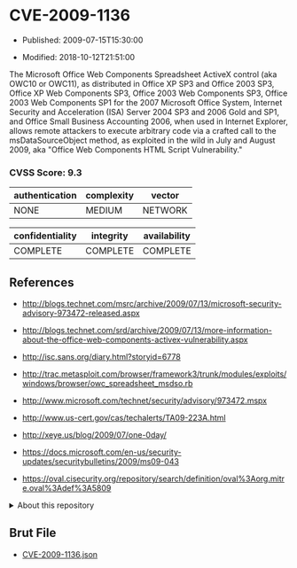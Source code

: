 # CVE-2009-1136

- Published: 2009-07-15T15:30:00

- Modified: 2018-10-12T21:51:00

The Microsoft Office Web Components Spreadsheet ActiveX control (aka OWC10 or OWC11), as distributed in Office XP SP3 and Office 2003 SP3, Office XP Web Components SP3, Office 2003 Web Components SP3, Office 2003 Web Components SP1 for the 2007 Microsoft Office System, Internet Security and Acceleration (ISA) Server 2004 SP3 and 2006 Gold and SP1, and Office Small Business Accounting 2006, when used in Internet Explorer, allows remote attackers to execute arbitrary code via a crafted call to the msDataSourceObject method, as exploited in the wild in July and August 2009, aka "Office Web Components HTML Script Vulnerability."

### CVSS Score: **9.3**

| authentication | complexity | vector |
| --- | --- | --- |
| NONE | MEDIUM | NETWORK |

| confidentiality | integrity | availability |
| --- | --- | --- |
| COMPLETE | COMPLETE | COMPLETE |

## References

* http://blogs.technet.com/msrc/archive/2009/07/13/microsoft-security-advisory-973472-released.aspx

* http://blogs.technet.com/srd/archive/2009/07/13/more-information-about-the-office-web-components-activex-vulnerability.aspx

* http://isc.sans.org/diary.html?storyid=6778

* http://trac.metasploit.com/browser/framework3/trunk/modules/exploits/windows/browser/owc_spreadsheet_msdso.rb

* http://www.microsoft.com/technet/security/advisory/973472.mspx

* http://www.us-cert.gov/cas/techalerts/TA09-223A.html

* http://xeye.us/blog/2009/07/one-0day/

* https://docs.microsoft.com/en-us/security-updates/securitybulletins/2009/ms09-043

* https://oval.cisecurity.org/repository/search/definition/oval%3Aorg.mitre.oval%3Adef%3A5809

<details>
<summary>About this repository</summary> 

  This repository is part of the project [Live Hack CVE](https://github.com/Live-Hack-CVE). Main website can be found [www.live-hack.org](https://www.live-hack.org) 
  
  Made by [Sn0wAlice](https://github.com/Sn0wAlice) for the people that care about security and need to have a feed of the latest CVEs. Hope you enjoy it, don't forget to star the repo and follow me on [Twitter](https://twitter.com/Sn0wAlice) and [Github](https://github.com/Sn0wAlice). And that is my [personnal website](https://www.alice-snow.me/)

  - [Home Page](https://github.com/Live-Hack-CVE)
  - [Framework](https://github.com/Live-Hack-CVE/cve-framework)
  - [CVE database](https://github.com/Live-Hack-CVE/full_database)
  - [Changelog](https://github.com/Live-Hack-CVE/Changelog)
</details>

## Brut File

* [CVE-2009-1136.json](https://raw.githubusercontent.com/Live-Hack-CVE/full_database/main/cves/2009/CVE-2009-1136.json)

